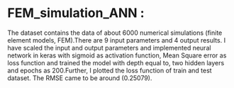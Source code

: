 # FEM_simulation_ANN :
The dataset contains the data of about 6000 numerical simulations (finite element models, FEM).There are 9 input parameters and 4 output results. I have scaled the input and output parameters and implemented neural network in keras with sigmoid as activation function, Mean Square error as loss function and trained the model with depth equal to, two hidden layers and epochs as 200.Further, I plotted the loss function of train and test dataset. The RMSE came to be around (0.25079). 
